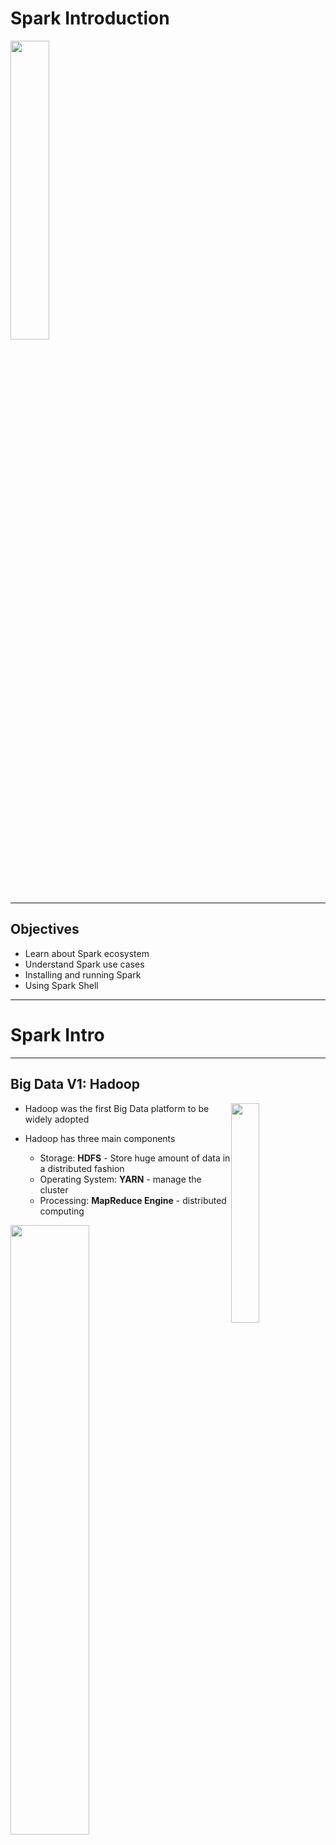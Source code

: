 # Spark Introduction

<img src="../../assets/images/logos/spark-logo-1.png" style="width:35%;"/>  <!-- {"left" : 2.75, "top" : 6.35, "height" : 1.26, "width" : 2.38} -->

---

## Objectives

* Learn about Spark ecosystem
* Understand Spark use cases
* Installing and running Spark
* Using Spark Shell

---

# Spark Intro

---

## Big Data V1: Hadoop

<img src="../../assets/images/logos/hadoop-logo-1.png" style="width:30%;float:right;" /><!-- {"left" : 7.31, "top" : 0.97, "height" : 0.66, "width" : 2.83} -->

* Hadoop was the first Big Data platform to be widely adopted

* Hadoop has three main components
   - Storage: **HDFS** - Store huge amount of data in a distributed fashion
   - Operating System: **YARN** - manage the cluster
   - Processing: **MapReduce Engine** - distributed computing

<img src="../../assets/images/hadoop/hadoop-1.png" style="width:50%;" /><!-- {"left" : 2.02, "top" : 5.6, "height" : 2.98, "width" : 6.21} -->

Notes:

---

## MapReduce Engine

<img src="../../assets/images/logos/hadoop-mapreduce-logo-1.png" style="width:40%;float:right;" /><!-- {"left" : 6.96, "top" : 1.11, "height" : 0.99, "width" : 3.11} -->

* MapReduce was state of the art around 2008

* It was written for a time when
  - Data was on disk
  - And most processing was batch

* How ever MR had its limitations
  - It had high overhead
  - It didn't support 'in-memory' processing
  - It couldn't do 'streaming / real time' work loads

Notes:

---

## Spark

<img src="../../assets/images/logos/spark-logo-1.png" style="width:30%;float:right;" /><!-- {"left" : 8.11, "top" : 1.11, "height" : 1.01, "width" : 1.91} -->

* [Spark](https://spark.apache.org) is an **open Source distributed computing engine**
  - Very fast: On-disk ops are **10x** faster than MR
  - In-memory ops **100x** faster than MR

* General purpose: MR, SQL, streaming, machine learning, analytics

* Hadoop compatible: Runs over Hadoop, Mesos, Yarn, or standalone

* Plays nicely with Big Data ecosystem (S3, Cassandra, HBase)

* Very easy to use API

* _"Spark is the First Big Data platform to integrate batch, streaming and interactive computations in a unified framework." - stratio.com_

---

## Spark's History

<img src="../../assets/images/spark/3rd-party/spark-first-release-2010.png" style="width:45%;float:right;" /><!-- {"left" : 5.96, "top" : 1.11, "height" : 0.99, "width" : 3.11} -->

<img src="../../assets/images/spark/3rd-party/spark-10-year-anniv.png" style="width:15%;float:right;clear:both;" /><!-- {"left" : 6.96, "top" : 1.11, "height" : 0.99, "width" : 3.11} -->

* Spark was created at [Berkeley AMP Lab](https://amplab.cs.berkeley.edu/) around 2009.  First open source release 2010

* Now top-level Apache project

* **[Databricks](https://databricks.com/)** -  Supporting and developing Spark
  - Founded by Spark's creators
  - Employs the most active committers

* Spark is now included with most modern Hadoop distributions

* [Nice video of Spark's history](https://youtu.be/OLJKIogf2nU) - from Spark + AI Summit 2020 

---

## Why is Spark Popular?

<img src="../../assets/images/spark/3rd-party/spark-languages.png" style="width:30%;float:right;" /><!-- {"left" : 5.96, "top" : 1.11, "height" : 0.99, "width" : 3.11} -->

* Ease of use
   - Easy to get up and running
   - Develop on laptop, deploy on cluster

* Multiple language support
   - Java, Scala, Python and R
   - Developers (Java/Scala),   Data Scientists (Python, R)

* High performant

* Plays nice with BigData eco system

* Out of the box functionality
   - Modern functional programming constructs
   - Machine Learning / Streaming / Graph processing

* [Image source and reference](https://youtu.be/OLJKIogf2nU)

Notes:

---

## Spark Versions

| Version | Release Date | Description            |
|---------|--------------|------------------------|
| 1.0     | 2014-05-30   | Initial Apache release |
| 1.6     | 2016-01-04   | Stable 1.x release     |
| 2.0     | 2016-07      | Big update from V1     |
| 2.4     | 2020-01      | Stable v2 release      |
| 3.0     | 2020 Q2      | V3 release             |

<!-- {"left" : 0.25, "top" : 1.5, "height" : 3, "width" : 9.75} -->

Notes:

---

## Spark Components

<img src="../../assets/images/spark/spark-components-1.png" style="width:80%;" /><!-- {"left" : 0.58, "top" : 1.83, "height" : 5.41, "width" : 9.08} -->

Notes:

---

## Spark Components

<img src="../../assets/images/spark/spark-components-1.png" style="width:50%;float:right;" /><!-- {"left" : 0.58, "top" : 1.83, "height" : 5.41, "width" : 9.08} -->

* __Data Storage:__ Pluggable data storage systems
   - Integrates with HDFS, S3, Cassandra DB, and more

* __Cluster Manager:__
   - Runs Spark on multiple nodes
   - Provides the distributed execution environment
   - Works with Mesos, Yarn, Kubernetes, and its own standalone manager


Notes:

---

## Spark Components: Core

<img src="../../assets/images/spark/spark-components-1.png" style="width:50%;float:right;" /><!-- {"left" : 0.58, "top" : 1.83, "height" : 5.41, "width" : 9.08} -->

* **Core** has basic building blocks for distributed computing engine

* Task schedulers and memory management

* Fault recovery (recovers missing pieces on node failure)

* Storage system interfaces

---

## Spark Components

<img src="../../assets/images/spark/spark-components-1.png" style="width:40%;float:right;" /><!-- {"left" : 0.58, "top" : 1.83, "height" : 5.41, "width" : 9.08} -->

* __Spark SQL:__
   - Analyze structured data using SQL

* __Spark Streaming:__
   - Process live streams of data in real-time
   - Low latency, high throughput (1000s events per second)

* __Spark ML:__
   - Machine Learning at scale
   - Classification/regression, collaborative filtering

* __GraphX / GraphFrames:__ 
   - Graph manipulation, graph-parallel computation
   - Social network friendships, link data

---

## Spark is a Unified Stack

<img src="../../assets/images/spark/spark-components-1.png" style="width:50%;float:right;" /><!-- {"left" : 0.58, "top" : 1.83, "height" : 5.41, "width" : 9.08} -->

* Spark support multiple programming models
   - MapReduce style batch processing
   - Streaming/real-time processing
   - Querying via SQL
   - Machine learning
   - Graph Processing

* All modules are tightly integrated; Facilitates rich applications

* Spark can be the only stack you need!

---

# Spark Use Cases

---

## Spark Use Cases

<img src="../../assets/images/logos/teralytics-logo-1.jpg" style="width:30%;float:right;" /><!-- {"left" : 8.22, "top" : 0.96, "height" : 0.83, "width" : 1.99} -->

* __Teralytics__
   - Processing cell phone events
   - 180 billion events per day
   - Spark + HDFS
   - Estimating usage patterns to enhance coverage (sporting events, commuting, etc.)
   - Source: [1](http://bigdatausecases.info/entry/origin-destination-matrix-using-mobile-network-data-with-spark), [2](https://databricks.com/session/origin-destination-matrix-using-mobile-network-data-with-spark)

<img src="../../assets/images/logos/yahoo-logo-1.png" style="width:30%;float:right;" /><!-- {"left" : 8.35, "top" : 4.29, "height" : 0.49, "width" : 1.85} -->

* __Yahoo__
   - News personalization
   - 120 line Scala program with ML lib replaced 15,000 lines of C++
   - Spark took 30 minutes to run on 100 million samples
   - [Source](https://www.dezyre.com/article/top-5-apache-spark-use-cases/271)

---

## Spark Use Cases

<img src="../../assets/images/logos/netflix-logo-1.png" style="width:30%;float:right;" /><!-- {"left" : 7.43, "top" : 1.09, "height" : 1.21, "width" : 2.63} -->

* __Netflix__
   - Recommendations using Spark + Cassandra
   - Analyzes streaming events (450 billion events per day)
   - Personalization through recommendations
   - Sources: [1](http://bigdatausecases.info/entry/netflix-recommendations-using-spark-and-cassandra-cassandra-summit-2016),  [2](https://www.slideshare.net/DataStax/netflix-recommendations-using-spark-cassandra)

<img src="../../assets/images/logos/starbucks-logo-1.png" style="width:30%;float:right;" /><!-- {"left" : 7.43, "top" : 1.09, "height" : 1.21, "width" : 2.63} -->

* __Starbucks__
   - 30,000+ stores generate Petabyte scale data
   - 1000+ data pipelines in Spark
   - Large scale machine learning using Spark
   - Stack:  Azure cloud + Spark + Delta Lake
   - [Source](https://databricks.com/customers/starbucks)

* More case studies @ [BigDataUseCases.Info](http://bigdatausecases.info/)

---

## Spark at Large Scale

<img src="../../assets/images/logos/tencent-logo-1.png" style="width:15%;float:right;" /><!-- {"left" : 8.59, "top" : 1.02, "height" : 0.91, "width" : 1.58} -->

* Tencent (Social network in China)
  - 8000 nodes
  - 400 TB+ data

<br clear="all"/>  
<img src="../../assets/images/logos/alibaba-logo-1.png" style="width:20%;float:right;" /><!-- {"left" : 7.72, "top" : 2.86, "height" : 0.5, "width" : 2.52} -->

* Alibaba (largest e-commerce site in China)
  - 1 PB scale processing
  - Large scale image processing

<br clear="all"/>  
<img src="../../assets/images/logos/janelia-logo-1.png" style="width:20%;float:right;" /><!-- {"left" : 7.96, "top" : 4.01, "height" : 0.91, "width" : 2.16} -->

* Streaming @ Jenelia Farm
  - 1 TB per hour
  - Analyze medical images

---

# Spark and Hadoop

---

## Spark and Hadoop Timeline

| Hadoop    | Year | Spark                                      |
|-----------|------|--------------------------------------------|
| Created   | 2006 |                                            |
|           | 2009 | Starts at AMP lab                          |
|           | 2010 | Open sourced                               |
| Version 1 | 2011 |                                            |
| Version 2 | 2013 |                                            |
|           | 2014 | Version 1, <br /> Apache top level project |
|           | 2016 | Version 2                                  |
| Version 3 | 2019 |                                            |
|           | 2020 | Version 3                                  |

<!-- {"left" : 0.25, "top" : 1.32, "height" : 5.19, "width" : 9.75} -->

---

## Spark vs. MapReduce

<img src="../../assets/images/spark/3rd-party/mapreduce-vs-spark-1.png" style="width:70%;" /><!-- {"left" : 0.66, "top" : 1.53, "height" : 6.02, "width" : 8.93} -->

---

## Spark vs. MapReduce

* Spark is easier to use than MapReduce

* Friendlier development environment
  - Interactive shells allow faster development
  - Web based UI notebooks allow easier development

* Multiple language support: Java, Python, Scala, R

* Spark is high performant than MR

---

## Spark vs. MapReduce Benchmark

* Daytona Grey Benchmark: Sort 100TB of data
* References:
   - [Databricks blog](https://databricks.com/blog/2014/11/05/spark-officially-sets-a-new-record-in-large-scale-sorting.html)
   - http://sortbenchmark.org/

<img src="../../assets/images/spark/3rd-party/spark-vs-mapreduce-benchmark-1.png" style="width:70%;" /><!-- {"left" : 1.02, "top" : 3.48, "height" : 4.52, "width" : 8.21} -->

---

## Spark and Hadoop

* Hadoop is a **Data Platform**  comprised of:
   - HDFS: File system
   - YARN: Cluster manager
   - Hive: Data warehouse
   - Engines: MapReduce, Spark

* Spark and Hadoop work well together
   - Spark can utilze HDFS distributed data

<img src="../../assets/images/spark/spark-and-hadoop-2.png" style="width:80%;" /><!-- {"left" : 0.48, "top" : 3.29, "height" : 3.07, "width" : 9.29} -->

---

# Running Spark

---

## Spark is a Distributed Engine

* Spark is distributed / cluster system
   - Runs on many nodes to achieve scaling
   - Spark has been demonstrated to scale to thousands of nodes!

* Spark is a Master-Worker architecture

* __Master__ plays coordinator role

* __Workers__ perform computation

<img src="../../assets/images/deep-learning/Distributed-Data-Processing.png" style="width:60%;float:left;"/><!-- {"left" : 6.76, "top" : 0.88, "height" : 4.37, "width" : 3.28} -->

---

## Spark Runtimes

* On-Premise
  - Spark is part of most modern Hadoop distributions
  - Spark can also be downloaded and installed as a standalone system

* Hosted solutions
  - Databricks cloud - hosted Spark platform
  - Cloud vendors: Amazon, Azure, Google

<br clear="all" />

<img src="../../assets/images/logos/databricks-logo-1.png" style="width:20%;" /><!-- {"left" : 0.32, "top" : 5.52, "height" : 0.37, "width" : 2.19} -->
 &nbsp;  &nbsp;<img src="../../assets/images/logos/google-cloud-logo-2.png" style="width:20%;" /><!-- {"left" : 3, "top" : 5.35, "height" : 0.71, "width" : 2.17} -->
 &nbsp;  &nbsp;<img src="../../assets/images/logos/aws-logo-2.png" style="width:20%;" /><!-- {"left" : 5.56, "top" : 5.38, "height" : 0.63, "width" : 1.68} -->
 &nbsp;  &nbsp;<img src="../../assets/images/logos/azure-logo-1.png" style="width:20%;" /><!-- {"left" : 7.63, "top" : 5.35, "height" : 0.71, "width" : 2.46} -->

---

## Databricks

<img src="../../assets/images/spark/3rd-party/databricks-gartner-1.png" style="width:50%;float:right;clear:both;" /><!-- {"left" : 5.84, "top" : 1.09, "height" : 4.5, "width" : 4.4} -->

* Founded by Spark's founders

* Develops majority of Spark platform and offers commercial support

* Also provides hosted Spark platform (**Databricks Cloud**)

* Databricks is recognized as a leading provider for Data Analytics and Machine Learning platform  (Source: [Gartner report](https://databricks.com/p/whitepaper/gartner-magic-quadrant-2020-data-science-machine-learning))

<img src="../../assets/images/logos/databricks-logo-1.png" style="width:30%;float:left;" /><!-- {"left" : 0.6, "top" : 7.87, "height" : 0.56, "width" : 3.28} -->

---

## Databricks Cloud

<img src="../../assets/images/spark/3rd-party/databricks-cloud-1.png" style="width:60%;float:right;" /><!-- {"left" : 5.58, "top" : 1.26, "height" : 2.8, "width" : 4.34} -->

* A hosted platform of Spark

* Zero maintenance

* Auto scale  based on work loads

* Community edition is free
  - A single node with 6GB memory
  - Notebook environment

* https://community.cloud.databricks.com/

---

## Spark in the Cloud

* Spark is pretty well supported on all major cloud platforms

* Basic idea:
   - Upload data into Cloud storage
   - Spin up on-demand Spark cluster to process your data
   - Shutdown when done
   - Pay for use of compute and storage

* Amazon offers **Elastic Map Reduce (EMR)** that includes Spark

* Google has **DataProc** that provisions Spark clusters

* Azure has **HDInsight*** that includes Spark

<br clear="all" />

<img src="../../assets/images/logos/google-cloud-logo-2.png" style="width:20%;" /><!-- {"left" : 3, "top" : 5.35, "height" : 0.71, "width" : 2.17} -->
 &nbsp;  &nbsp;<img src="../../assets/images/logos/aws-logo-2.png" style="width:20%;" /><!-- {"left" : 5.56, "top" : 5.38, "height" : 0.63, "width" : 1.68} -->
 &nbsp;  &nbsp;<img src="../../assets/images/logos/azure-logo-1.png" style="width:20%;" /><!-- {"left" : 7.63, "top" : 5.35, "height" : 0.71, "width" : 2.46} -->

---

## On Prem Deployment: System Requirements

* Operating system
  - Development: Windows, Mac, Linux
  - Deployment: Linux
* Languages:
   - JDK 11
   - Scala 2.12+
   - Python 3
* Hardware

| Resource | Development                       | Production                                                        |
|----------|-----------------------------------|-------------------------------------------------------------------|
| CPU      | 2+ core                           | 12+ core                                                          |
| Memory   | 4+ G                              | 256+ G                                                            |
| Disk     | - Single spindle <br/> - Few gigs | - Multiple spindles <br /> - Several Terabytes per node <br />  |

---

## Scaling on Hadoop (On Premise)

* Hadoop achieves scale by **co-locating** data and compute
* So applications running on Hadoop cluster, mostly process local data (aka **data locality**)
* Pros:
   - Works well on on-prem architecture (1G-10G networks)
   - Very fast processing, because of data locality
* Cons:
   - The cluster size is fixed; very hard to scale up/down dynamically based on demand

<!-- TODO shiva -->
<img src="../../assets/images/hadoop/hadoop-highlevel.png" style="width:47%;float:left;"/><!-- {"left" : 6.76, "top" : 0.88, "height" : 4.37, "width" : 3.28} -->
<img src="../../assets/images/spark/spark_and_hdfs.png" style="width:40%;float:right;"/><!-- {"left" : 6.76, "top" : 0.88, "height" : 4.37, "width" : 3.28} -->

---

## Spark Scaling on the Cloud

<!-- TODO shiva -->
<img src="../../assets/images/google-cloud/cloud-storage-and-compute-1.png" style="width:35%;float:right;clear:both;"/>  <!-- {"left" : 1.02, "top" : 3.44, "height" : 4.98, "width" : 8.21} -->  

* In Cloud architecture, storage and compute are separate!

* Compute nodes stream data from storage (called buckets)

* For this to work, compute nodes and storage must have **ultra high speed** network

* Google built the next gen network for their data centers  using custom hardware, software, network switches ([source](https://cloudplatform.googleblog.com/2015/06/A-Look-Inside-Googles-Data-Center-Networks.html))

* It can deliver more than **1 Petabit/sec** of total bisection bandwidth.

* To put this in perspective,
   - enough for 100,000 servers to exchange information at 10Gb/s each
   - enough to read the entire scanned contents of the Library of Congress in less than 1/10th of a second

---

## Spark Scaling on the Cloud

<!-- TODO shiva -->
<img src="../../assets/images/google-cloud/cloud-storage-and-compute-1.png" style="width:35%;float:right;clear:both;"/>  <!-- {"left" : 1.02, "top" : 3.44, "height" : 4.98, "width" : 8.21} -->  

* Pros:
   - Gives a lot of flexibility on scaling and scheduling computes
   - Can dynamicaly scale compute capacity up/down
   - Leverages massive infrastructure the cloud vendors have
   - Implemented by cloud vendors / hosted platforms

* Cons:
   - Not easily implemented on-prem/in-house
   - Need to be on a cloud environment
   - Costs can add up for storage and compute

---

## Running a Spark Job

* When a Spark application is launched, the following things happen:
   - Spark talks to the **cluster manager (CM)**, to request resources
   - CM allocates resources for the Spark application
   - Spark then distributes the code to **worker nodes**
   - **Executors** on worker nodes start computing
   - Each Executor can employ multiple **tasks** to parallize the work

<!-- TODO shiva -->
<img src="../../assets/images/spark/spark_architecture.png" style="width:50%;"/><!-- {"left" : 6.76, "top" : 0.88, "height" : 4.37, "width" : 3.28} -->

---

## Parallelizing Computations

<!-- TODO shiva -->
<img src="../../assets/images/spark/distributed-execution.png" style="width:45%;float:right;" /><!-- {"left" : 0.58, "top" : 1.83, "height" : 5.41, "width" : 9.08} -->

* Here is a simple example of doing a COUNT in a distributed way

* Each worker computes the count for the data it has

* And then an 'aggregator (reducer)' combines the results from multiple workers to produce a final count

* Machine learning computations are more complex; But Spark handles the parallelism

---

# Spark 3

---

## Spark 3

<img src="../../assets/images/spark/3rd-party/spark-2-vs-3.png" style="width:50%;float:right;" /><!-- {"left" : 5.96, "top" : 1.11, "height" : 0.99, "width" : 3.11} -->
<img src="../../assets/images/spark/3rd-party/spark3-patches.png" style="width:35%;float:right;clear:both;" /><!-- {"left" : 5.96, "top" : 1.11, "height" : 0.99, "width" : 3.11} -->

* Spark 3 is a big release;  2020 Q3
* __Performance focused__
* Over 3400+ patches (alost half of them for Spark SQL)
* Easy to switch from 2.x
* Spark 3 features:
   - Delta Lake
   - Spark SQL improvements (adaptive query execution)
   - Better python performance
   - Better Structured Streaming + metrics
   - More on these in the next slides
* References
   - [Spark Summit 2020 Keynote - Spark 3](https://youtu.be/OLJKIogf2nU)
   - [Introducing Apache Spark 3.0 - blog](https://databricks.com/blog/2020/06/18/introducing-apache-spark-3-0-now-available-in-databricks-runtime-7-0.html)
   - [Spark 3.0 Features with Examples](https://sparkbyexamples.com/spark/spark-3-0-features-with-examples-part-i/)

---

## Spark 3 SQL Improvements

<img src="../../assets/images/spark/3rd-party/spark-sql-benchmark-1.png" style="width:20%;float:right;clear:both;" /><!-- {"left" : 5.96, "top" : 1.11, "height" : 0.99, "width" : 3.11} -->

<img src="../../assets/images/spark/3rd-party/spark3-sql-aqe-1.png" style="width:40%;float:right;clear:both;" /><!-- {"left" : 5.96, "top" : 1.11, "height" : 0.99, "width" : 3.11} -->

* Spark SQL is very widely used

* Spark has one of the best SQL engines around

* ANSI SQL support improved

* __Adaptive Query Execution (AQE)__:
   - Can adjust execution plan at runtime (change number of reduces ..etc)
   - Can even observe **data skew** and make changes (This is a big deal, as it happens a lot in real lifw workloads)
   - Can do effective joins automatically

* [Source](https://youtu.be/OLJKIogf2nU)

---

## Spark 3 Python Improvements

* New APIs for Pandas function

* Faster [Apache Arrow](https://arrow.apache.org/) based calls to Python user code
   - Apache Arrow is a language-independent columnar memory format, for efficient operations on modern hardware like CPUs and GPUs. 
   - Also supports zero-copy reads for lightning-fast data access without serialization overhead.

* UDFs (User Defined Functions) are easier to write and perform better

* [Source](https://youtu.be/OLJKIogf2nU)

<img src="../../assets/images/spark/3rd-party/spark3-python-1.png" style="width:40%;" /><!-- {"left" : 5.96, "top" : 1.11, "height" : 0.99, "width" : 3.11} -->

---

## Spark Ecosystem Projects

* [Koalas](https://github.com/databricks/koalas) :  Pandas API over Spark

* [Delta Lake](https://delta.io/) - Reliable, transactional table storage for Big Data

* [Scikit Learn on Spark](https://pypi.org/project/spark-sklearn/)  Run ML algorithms from Scikit Learn library on Spark

* [Spark Rapids](https://nvidia.github.io/spark-rapids/) - GPU acceleration

* [Data-fu Spark](https://datafu.apache.org/docs/spark/getting-started.html) - A good collection of UDFs for Spark

* [MLFLow](https://mlflow.org/) - Manage machine learning lifecycle

* [More](https://spark.apache.org/third-party-projects.html) 

<img src="../../assets/images/logos/spark-koalas-logo-1.png" style="width:20%;"/><!-- {"left" : 6.76, "top" : 0.88, "height" : 4.37, "width" : 3.28} -->
<img src="../../assets/images/logos/spark-delta-lake-logo-1.png" style="width:40%;"/><!-- {"left" : 6.76, "top" : 0.88, "height" : 4.37, "width" : 3.28} -->

---

# Delta Lake

---

## Data Lakes Evolution

* Data Lakes have emerged as critical part of enterprises
   - 'Where all data comes to rest'
* Cheap
   - Compared to legacy databases, data lakes cost a fraction
* Durable
   - Most data lakes offer 7 - 10 nines (99.99999999) of durability
   - 7 nines means 3 second downtime per year! ([Reference](https://en.wikipedia.org/wiki/High_availability))
* Can store all kinds of data
   - Structured (csv, json) and unstructured (video, pictures, binary) data

<img src="../../assets/images/bigdata/3rd-party/data-lake-1.jpg" style="width:50%;"/><!-- {"left" : 6.76, "top" : 0.88, "height" : 4.37, "width" : 3.28} -->

---

## Challenges with Data Lakes

* Hard to update data
   - Appends lead to incorrect reads
   - Leads to GDPR compliance issues (can not selective delete data)

* Failed jobs can leave data in inconsistent state (A crashed job can leave temporary data behind)

* Combining real time operations (streaming) and batch analytics is not easy

* Keeping historical data for compliance purposes can get expensive.  
   - Keeping multiple copies at Petabyte scale can get expensive

* Difficult to handle large metadata
   - When data grows to Petabyte scale, metadata can become very large too (Terabytes of metadata)

---

## Challenges With Data Lakes

* Too many files
   - As data keeps accumulating, number of files increase over time, and performance decreases
   - The problem is exarcebated when there are too many small files

* Not high performant
   - Querying growing dataset takes longer and longer
   - Partitioning can help, but it is a rigid scheme and not very flexible

* Data quality issues
   - Schema changing overtime can introduce incompatiblities

---

## Delta Lake

* An **opinionated approch** to building Data Lakes

* Brings best of data warehousing and data lakes

* Open source and open format (parquet)

---

## Delta Lake Implementation

* **Every operation is transactional**

* **Fully atomic** - Either fully succeeds or fully aborted

* This fixes the following problems we observed on Data Lakes:
   - Hard to append data
   - Modification of data is difficult
   - Jobs failing midway, leaving debris

---

## Delta Lake Implementation

* All transactions are logged in a journal called **delta log**

* Here is an example, all transactions are sequenced in the order

```text
/path/to/table/_delta_log
   - 0000.json
   - 0001.json
   - ...
   - 0010.json

```

* Since all operations are trasactional, now we can go back and retrieve past data easily --> **Time travel**

```sql
SELECT * FROM events
TIMESTAMP AS OF ...

SELECT * FROM events
VERSION AS OF ...
```

* This solves the problem of
   - Keeping historical data efficiently

---

## Delta Lake Implementation

* Problem: _Handling large amount of metadata (100s GB or even into TB!)_

* But Spark is already good at handling large data !

* All Delta Lake metadata is stored alongside with actual data
   - No need to keep a seperate catalog!
   - And data and metadata are always in sync

* Stored in open Parquet format

* Parts of the metadata is cached and optimized for fast access

---

## Delta Lake Implementation

* Delta Lake automatically **orders and indexes** data

* Partitioning is done automatically based on data schema  (e.g timestamp)

* As the data is indexed, basic statistics like MIN, MAX are computed automatically
   - So a query like  
   `SELECT MAX(col1) from TABLE1`  
   can return results very very fast, without doing a whole table scan

* __Z-Ordering__ indexing can optimize layout across multiple columns (e.g year, month and date)

* This solves these problems:
   - Too many files
   - Poor performance

---

## Delta Lake Implementation

* All data in Delta Lake **must conform to a strict schema (star etc)**

* Schema is verified when adding/updating data

* Can **set expectations** for a table
   - Table will satisfy all expectations of the table at all times

* For example, here we can make sure `timestamp` and `source` columns are not null

```sql
CREATE TABLE events (
   timestamp  TIMESTAMP NOT NULL,
   source STRING NOT NULL,
   ...
)
```

* This solves the following problem:
   - Data quality issues

---

## Delta Lake Implementation Recap

* Delta Lake solves the common problems in Data Lakes by using the following...

* __ACID transactions__ - all or nothing updates/inserts

* __Spark under the hood__ - to handle large metadata

* __Indexing__ - Optimal data layout for efficient querying

* __Schema validation and expectations__ - to keep data quality

---

## Delta Lake Connectors

* Delta Lakes can be created on the following systems

<img src="../../assets/images/spark/3rd-party/delta-lake-1-connectors.png" style="width:80%;" /><!-- {"left" : 5.96, "top" : 1.11, "height" : 0.99, "width" : 3.11} -->

* [Image source](https://youtu.be/OLJKIogf2nU)

---

## Creating Delta Lakes

* Creating tables is easy - just replace `USING parquet`  to <mark>`USING delta`</mark>

```sql

-- regular parquet table
CREATE TABLE 
...
USING parquet

-- Delta table
CREATE TABLE 
...
USING delta
```

* Migration is easy too

```sql
CONVERT TO DELTA table_name
```

---

## Delta Engine (Photon)

* Highly optimized query engine for Data Lake

* See [this video](https://youtu.be/OLJKIogf2nU) (from 53 minute mark) for an overview of Delta Engine

* Available on Databricks platforms (not open source)

<img src="../../assets/images/spark/3rd-party/delta-engine-benchmark-1.png" style="width:60%;" /><!-- {"left" : 5.96, "top" : 1.11, "height" : 0.99, "width" : 3.11} -->

---

## Future of Spark

* [Project Zen](https://databricks.com/blog/2020/09/04/an-update-on-project-zen-improving-apache-spark-for-python-users.html) - Improve Python usability and Spark

* Continue improving Spark SQL Adaptive Query Execution (AQE) engine

* Continue improving ANSI SQL compliance

---

## Further Reading

* [Learning Spark - 2nd edition](https://www.oreilly.com/library/view/learning-spark-2nd/9781492050032/) by Jules S. Damji, Brooke Wenig, Tathagata Das, Denny Lee

* [High Performance Spark](https://www.oreilly.com/library/view/high-performance-spark/9781491943199/) by Holden Karau, Rachel Warren

* [Databricks blog](https://databricks.com/blog) - keep up with latest Spark news

<img src="../../assets/images/books/learning-spark-2nd-ed-9781492050049.jpeg" style="width:25%;"/><!-- {"left" : 6.76, "top" : 0.88, "height" : 4.37, "width" : 3.28} -->  &nbsp; 
<img src="../../assets/images/books/high-performance-spark-9781491943205.jpeg" style="width:25%;"/><!-- {"left" : 6.76, "top" : 0.88, "height" : 4.37, "width" : 3.28} -->

---

## Review and Q&A

<img src="../../assets/images/icons/q-and-a-1.png" style="width:20%;float:right;" /><!-- {"left" : 8.24, "top" : 1.21, "height" : 1.28, "width" : 1.73} -->

* Let's go over what we have covered so far

* Any questions?

<img src="../../assets/images/icons/quiz-icon.png" style="width:40%;" /><!-- {"left" : 2.69, "top" : 4.43, "height" : 3.24, "width" : 4.86} -->

---

# Hands on With Spark

---

## Lab: Access Lab Environment

<img src="../../assets/images/generic/lab-setup.png" style="width:40%;float:right;"/><!-- {"left" : 1.84, "top" : 6.25, "height" : 2.18, "width" : 6.57} -->
<img src="../../assets/images/generic/training-sandbox-1.png" style="max-width:40%;float:right;clear:both;"/><!-- {"left" : 5.8, "top" : 1.1, "height" : 4.02, "width" : 4.3} -->

* We can use either
   - training VMs in the Cloud
   - or [Databricks community cloud](https://community.cloud.databricks.com/)

* If using **training VMs**
  - Allocate VMs to students in class

  - Point them to IP address of the machine

  - Access the IP address in a browser

  - Make sure they can see the sandbox splash page

---

## Lab: Test Jupyter + Spark UI

<img src="../../assets/images/generic/jupyter-labs-1.png" style="width:40%;float:right;"/> <!-- {"left" : 5.52, "top" : 1.8, "height" : 4.4, "width" : 4.46} -->

 * Access **Jupyter Labs**

 * Access **Spark Master UI**

 * If accessing services don't work, it is highly likely a network issue. Try the following
     - Try proxy access button
     - Disable any VPN software on student's laptop
     - Connect to 'guest' network
     - Try connecting via 'mobile hotspot'

Notes:

---

## Lab: Distribute Lab Bundle

* **To instructor:**
   - create a lab bundle

```bash
        $   cd spark-labs
        $  ./assemble-labs.sh
```

<!-- {"left" : 0, "top" : 2.37, "height" : 1.05, "width" : 5.62} -->

* This will create a zip file (`labs.out/spark-labs.zip`)
* Distribute this bundle to students
    - Upload it to Google drive or Amazon S3
    - **Explain the difference between .md, .ipynb, .html files**

* **To students**
     - You can open html files in browser to see lab instructions
     - If you have Jupyter environment setup, you can run   
     __`./run-jupyter.sh`__   
     and view the notebooks

Notes:

---

## Lab: Lab Setup

<img src="../../assets/images/icons/individual-labs.png"  style="max-width:30%;float:right;" /><!-- {"left" : 7.02, "top" : 1.16, "height" : 3.88, "width" : 2.91} -->

* **Overview:**
   - Setting up the labs

* **Approximate time:**
   - 5 mins

* **Instructions:**
   - **SETUP-1** : instructions in the lab bundle

Notes:

---

## Lab:  Testing123

<img src="../../assets/images/icons/individual-labs.png"  style="max-width:30%;float:right;" /><!-- {"left" : 7.02, "top" : 1.16, "height" : 3.88, "width" : 2.91} -->

* **Overview:**
   - Testing the environment

* **Approximate time:**
   - 5 mins

* **Instructions:**
   - Testing123

Notes:

---

## Lab: First Look at Spark

<img src="../../assets/images/icons/individual-labs.png" style="width:25%;float:right;"/><!-- {"left" : 6.76, "top" : 0.88, "height" : 4.37, "width" : 3.28} -->

* **Overview:**
   - We will get started with Spark

* **Approximate run time:**
   - 20-30 mins

* **Instructions:**
   - **Start-1**: First look at Spark (lab 2.1)

Notes:
